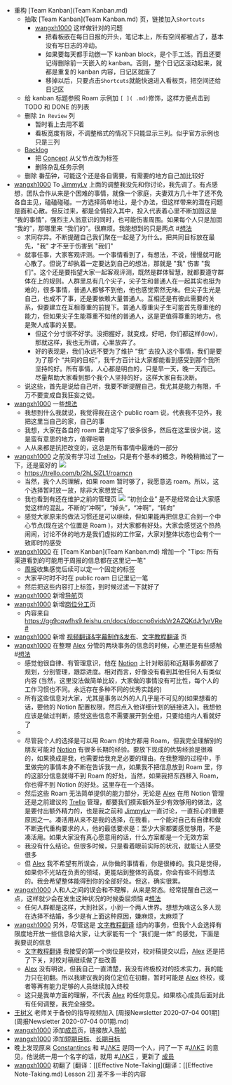 - 重构 [Team Kanban](Team Kanban.md) 
    - 抽取 [Team Kanban](Team Kanban.md) 页，链接加入`Shortcuts`
        - [wangxh1000](wangxh1000.md) 这样做针对的问题
            - 把看板嵌在每日日报的开头，笔记本上，所有空间都被占了，基本没有写日志的冲动。
            - 如果要每天都手动嵌一下 kanban block，是个手工活。而且还要记得删除前一天嵌入的 kanban。否则，整个日记区滚动起来，就都是重复的 kanban 内容，日记区就废了
            - 移掉以后，只要点击`Shortcuts`就能快速进入看板页，把空间还给日记区
    - 给 kanban 标题参照 Roam 示例加 `[ ]( .md)`修饰，这样方便点击到 TODO 和 DONE 的列表
    - 删除 `In Review` 列
        - 暂时看上去用不着
        - 看板宽度有限，不调整格式的情况下只能显示三列。似乎官方示例也只是三列
    - [Backlog](Backlog.md)
        - 把 [Concept](Concept.md) 从父节点改为标签
        - 删除杂乱任务示例
    - 删除 番茄钟，可能这个还是各自需要，有需要的地方自己加比较好
- [wangxh1000](wangxh1000.md) To [JimmyLv](JimmyLv.md) 上面的调整我没先和你讨论，我先调了。有点感想，团队合作从来是个困难的事情，就像一个家庭，夫妻双方几十年了还不免各自主见，磕磕碰碰。一方选择简单地让，是个办法，但这样带来的潜在问题是面和心散。但反过来，都是全情投入其中，投入代表着心里不断加固这是 “我的事情”，强烈主人翁意识的同时，也可能伤害周围。如果每个人只是加固 “我的”，那哪里来 “我们的”。很麻烦。我能想到的只是两点 #[想法](想法.md)
    - 求同存异。不断提醒自己我们聚在一起是了为什么。把共同目标放在最先，"我" 才不至于伤害到 "我们"
    - 就事任事，大家客观评测。一个事情看到了，有想法，不说，慢慢就可能心散了。但说了却执着一定要达到自己的想法，那就是 "我" 伤害 "我们"。这个还是要指望大家一起客观评测，既然是群体智慧，就都要遵守群体在上的规则。人群里总有几个尖子，尖子生和普通人在一起其实也挺为难的，很多事情，普通人都够不到他，他也感觉索然无味。但尖子生光是自己，也成不了事，还是要依赖大量普通人。互相还是有彼此需要的关系，但要建立在互相尊重的前提下。普通人尊重尖子生可能首先尊重他的能力，但如果尖子生能尊重不如他的普通人，这是更值得尊重的地方。也是聚人成事的关要。
        - 但这个分寸很不好学。没把握好，就变成，好吧，你们都这样(low)，那就这样，我也无所谓，心里放弃了。
        - 好的表现是，我们永远不要为了维护 “我” 去投入这个事情，我们是要为了那个 “共同的目标”，我千方百计让大家都能看到感受到那个我所坚持的好。所有事情，人心都是明白的，只是早一天，晚一天而已。尽量帮助大家看到那个我个人坚持的好，这样大家自有决断。
    - 说这些，首先是说给自己听，我要不断提醒自己，我尤其是能力有限，千万不要变成自我狂妄之徒。
- [wangxh1000](wangxh1000.md) 一些[想法](想法.md)
    - 我想到什么我就说，我觉得我在这个 public roam 说，代表我不见外，我把这里当自己的家，自己的事
    - 我想，大家在各自的 roam 里肯定写了很多很多，然后在这里很少说，这是蛮有意思的地方，值得咀嚼
    - 人从来都是抗拒改变的，这总是所有事情中最难的一部分
- [wangxh1000](wangxh1000.md) 之前没有学习过 [Trello](Trello.md)，只是有个基本的概念，昨晚稍微过了一下，还是蛮好的
![](https://firebasestorage.googleapis.com/v0/b/firescript-577a2.appspot.com/o/imgs%2Fapp%2Fvictor-wu%2FrquGp-NJ_z.png?alt=media&token=b05932b8-c9cd-44ff-b134-b48921fd877d)
    - https://trello.com/b/2hLSiZL1/roamcn
    - 当然，我个人的理解，如果 roam 暂时够了，我愿意选 roam。所以，这个选择暂时放一放，除非大家想尝试
    - 我也看到有还在维护之前的管理页
![](https://firebasestorage.googleapis.com/v0/b/firescript-577a2.appspot.com/o/imgs%2Fapp%2Fvictor-wu%2FXxXHxWUZIi.png?alt=media&token=3c465df2-5a73-4614-8e16-c7903499b7c4)
“初创企业” 是不是经常会让大家感觉这样的混乱，不断的“冲啊”，“掉头”，“冲啊”，“转向”
    - 感觉大家原来的做法习惯还是可以继续，但如果能再把信息汇合到一个中心节点(现在这个位置是 Roam )，对大家都有好处。大家会感觉这个热热闹闹，讨论不休的地方是我们虚拟的工作室，大家对整体状态也会有个一致即时的感受
- [wangxh1000](wangxh1000.md) 在 [Team Kanban](Team Kanban.md) 增加一个 "Tips: 所有渠道看到的可能用于周报的信息都在这里记一笔"
    - [周报](周报.md)收集感觉后续可以定一个固定的标签
    - 大家平时时不时在 public roam 日记里记一笔
    - 然后把这些内容打上标签，到时候过滤一下就好了
- [wangxh1000](wangxh1000.md) 新增[导航](导航.md)页
- [wangxh1000](wangxh1000.md) 新增[岗位分工](岗位分工.md)页
    - 内容来自 https://gg9cqwfhs9.feishu.cn/docs/doccno6vidsVr2AZQKdJr1yrVRe#
- [wangxh1000](wangxh1000.md) 新增 [视频翻译&字幕制作&发布](视频翻译&字幕制作&发布.md)、[文字教程翻译](文字教程翻译.md) 页
- [wangxh1000](wangxh1000.md) 在整理 [Alex](Alex.md) 分管的两块事务的信息的时候，心里还是有些感触 #[想法](想法.md)
    - 感觉他很自律、有管理意识，他在 [Notion](Notion.md) 上针对眼前和近期事务都做了规划，分别管理，跟踪进度。相对而言，好像没有看到其他任何人有类似内容 (当然，这里没法做简单比较，大家做的事情没有可比性，每个人的工作习惯也不同。永远存在多种不同的优秀实践的)
    - 所有这些信息对大家，尤其是事务以外的人几乎是不可见的(如果想看的话，要他的 Notion 配置权限，然后点入他详细计划的链接进入)。我想他应该是做过判断，感觉这些信息不需要展开到全组，只要给组内人看就好了
    - 
    - 尽管我个人的选择是可以用 Roam 的地方都用 Roam，但我完全理解别的朋友可能对 [Notion](Notion.md) 有很多长期的经验。要放下现成的优势经验是很难的，如果换成是我，也需要给我充足必要的理由。在我整理的过程中，手里做完的事情本身不断在告诉我一点，如果我不把信息放到 Roam 里，你的这部分信息就得不到 Roam 的好处，当然，如果我把东西移入 Roam，你也得不到 Notion 的好处。这里存在一个选择。
    - 然后这些 Roam 无法简单提供的能力部分，无论是 [Alex](Alex.md) 在用 Notion 管理还是之前建议的 [Trello](Trello.md) 管理，都要我们摸索额外至少有效够用的做法，这是要付出额外精力的，也是我之前和 [JimmyLv](JimmyLv.md)一直讨论，一直担心的重要原因之一。凑活用从来不是我的选择，在我看，一个能对自己有自律和做不断迭代重构要求的人，他的最低要求是：至少大家都要感觉够用，不是凑活用。如果大家没有真心愿意用的话，什么方案都是一个无效方案 
    - 我没有什么结论。但很多时候，只是看着眼前实际的状况，就能让人感受很多
    - 但 [Alex](Alex.md) 我不希望有所误会，从你做的事情看，你是很棒的。我只是觉得，如果你不光站在负责的领域，更能站到整体的高度，你会有些不同想法的。我会希望整体能得到你的全部好处。但这，确实很累。
- [wangxh1000](wangxh1000.md) 人和人之间的误会和不理解，从来是常态。经常提醒自己这一点，这样就少会在发生这种状况的时候委屈烦恼 #[想法](想法.md)
    - 任何人群都是这样，大到社区，小到一个两人世界。想想为啥这么多人现在选择不结婚，多少是有上面这种原因，嫌麻烦，太麻烦了
- [wangxh1000](wangxh1000.md) 另外，尽管这是 [文字教程翻译](文字教程翻译.md) 组内的事务，但我个人会选择有限度地开放一些信息给大家，让大家能有一个 “我们是一体” 的感觉，下面是我要说的信息
    - [文字教程翻译](文字教程翻译.md) 我接受的第一个岗位是校对，校对稿提交以后，[Alex](Alex.md) 还是把了下关，对校对稿继续做了些改善
    - [Alex](Alex.md) 没有明说，但我自己一直清楚，我没有终极校对的技术实力，我的能力只在初翻。所以我建议我的岗位定位在初翻，暂时可能是 [Alex](Alex.md) 终校，或者等再有能力足够的人员继续加入终校
    - 这只是我单方面的理解，不代表 [Alex](Alex.md) 的任何意见。如果核心成员后面对此有任何调整，我完全接受。
- [王树义](王树义.md) 老师关于备份的指导视频加入 [周报Newsletter 2020-07-04 001期](周报Newsletter 2020-07-04 001期.md)
- [wangxh1000](wangxh1000.md) 添加[成员](成员.md)页，链接放入[导航](导航.md)
- [wangxh1000](wangxh1000.md) 添加[短期目标](短期目标.md)、[长期目标](长期目标.md)
- 晚上发现原来 [Constantincs](Constantincs.md) 和 #[JΛKΞ](JΛKΞ.md) 是同一个人，问了一下 #[JΛKΞ](JΛKΞ.md) 的意见，他说统一用一个名字的话，就用 #[JΛKΞ](JΛKΞ.md) ，更新了 [成员](成员.md)
- [wangxh1000](wangxh1000.md) 初翻了 [翻译：[[Effective Note-Taking](翻译：[[Effective Note-Taking.md) Lesson 2]] 差不多一半的内容
